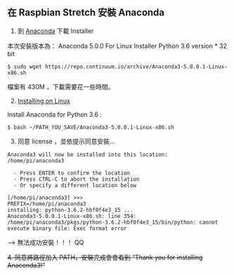 ## 在 Raspbian Stretch 安裝 Anaconda

1. 到 [Anaconda](https://www.anaconda.com/download/#linux) 下載 Installer

本次安裝版本為：
Anaconda 5.0.0 For Linux Installer
Python 3.6 version * 
32 bit 

```
$ sudo wget https://repo.continuum.io/archive/Anaconda3-5.0.0.1-Linux-x86.sh
```
檔案有 430M ，下載需要花一些時間。

2. [Installing on Linux](https://docs.anaconda.com/anaconda/install/linux)

Install Anaconda for Python 3.6 :
```
$ bash ~/PATH_YOU_SAVE/Anaconda3-5.0.0.1-Linux-x86.sh
```
3. 同意 license ，並依提示同意安裝…

```
Anaconda3 will now be installed into this location:
/home/pi/anaconda3

  - Press ENTER to confirm the location
  - Press CTRL-C to abort the installation
  - Or specify a different location below
  
[/home/pi/anaconda3] >>> 
PREFIX=/home/pi/anaconda3
installing: python-3.6.2-hbf0f4e3_15 ...
Anaconda3-5.0.0.1-Linux-x86.sh: line 354: /home/pi/anaconda3/pkgs/python-3.6.2-hbf0f4e3_15/bin/python: cannot execute binary file: Exec format error

```
--> 無法成功安裝！！！ QQ


~~4. 同意將路徑加入 PATH，安裝完成會會看到 “Thank you for installing Anaconda3!”~~


 
